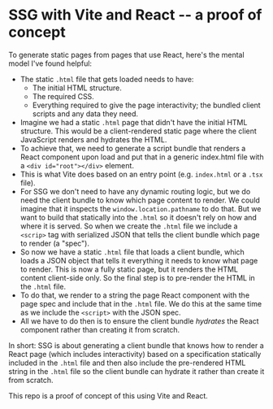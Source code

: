 # SSG with Vite and React -- a proof of concept

To generate static pages from pages that use React, here's the mental model I've
found helpful:

- The static `.html` file that gets loaded needs to have:
  - The initial HTML structure.
  - The required CSS.
  - Everything required to give the page interactivity; the bundled client
    scripts and any data they need.
- Imagine we had a static `.html` page that didn't have the initial HTML
  structure. This would be a client-rendered static page where the client
  JavaScript renders and hydrates the HTML.
- To achieve that, we need to generate a script bundle that renders a React
  component upon load and put that in a generic index.html file with a `<div
  id="root"></div>` element.
- This is what Vite does based on an entry point (e.g. `index.html` or a `.tsx`
  file).
- For SSG we don't need to have any dynamic routing logic, but we do need the
  client bundle to know which page content to render. We could imagine that it
  inspects the `window.location.pathname` to do that. But we want to build that
  statically into the `.html` so it doesn't rely on how and where it is served.
  So when we create the `.html` file we include a `<scrip>` tag with serialized
  JSON that tells the client bundle which page to render (a "spec").
- So now we have a static `.html` file that loads a client bundle, which loads a
  JSON object that tells it everything it needs to know what page to render.
  This is now a fully static page, but it renders the HTML content client-side
  only. So the final step is to pre-render the HTML in the `.html` file.
- To do that, we render to a string the page React component with the page spec
  and include that in the `.html` file. We do this at the same time as we
  include the `<script>` with the JSON spec.
- All we have to do then is to ensure the client bundle *hydrates* the React
  component rather than creating it from scratch.

In short: SSG is about generating a client bundle that knows how to render a
React page (which includes interactivity) based on a specification statically
included in the `.html` file and then also include the pre-rendered HTML string
in the `.html` file so the client bundle can hydrate it rather than create it
from scratch.

This repo is a proof of concept of this using Vite and React.